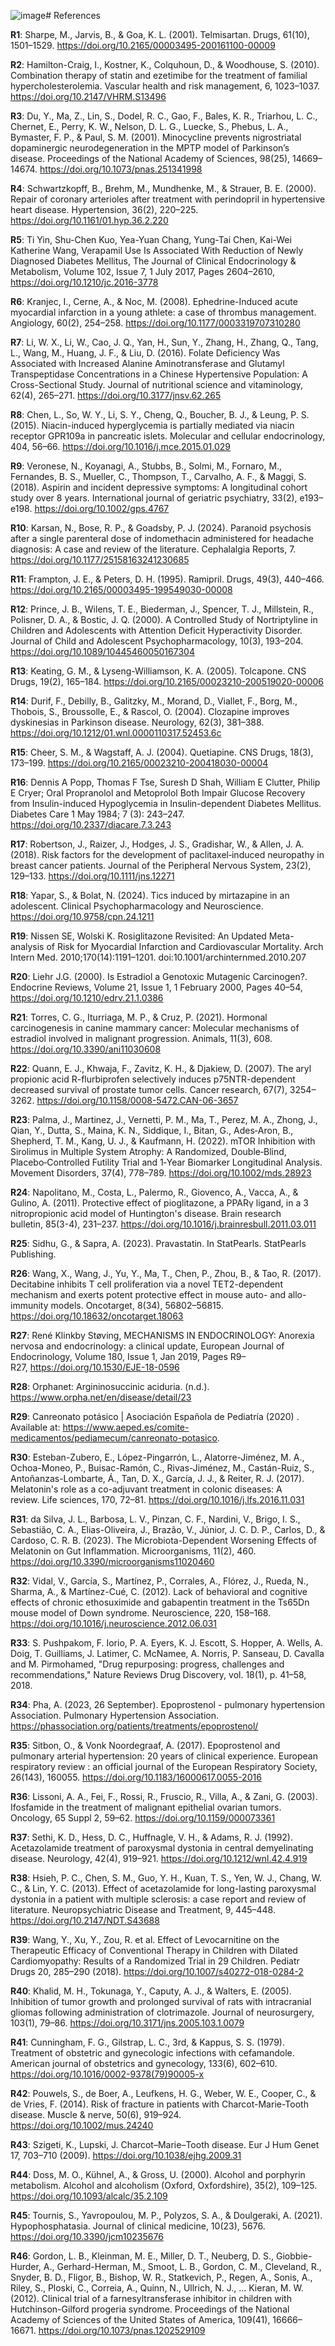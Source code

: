 ![image](https://github.com/user-attachments/assets/d299087c-b60a-4d30-a300-c455ade17a91)# References 

**R1**: Sharpe, M., Jarvis, B., & Goa, K. L. (2001). Telmisartan. Drugs, 61(10), 1501–1529. https://doi.org/10.2165/00003495-200161100-00009

**R2**: Hamilton-Craig, I., Kostner, K., Colquhoun, D., & Woodhouse, S. (2010). Combination therapy of statin and ezetimibe for the treatment of familial hypercholesterolemia. Vascular health and risk management, 6, 1023–1037. https://doi.org/10.2147/VHRM.S13496

**R3**: Du, Y., Ma, Z., Lin, S., Dodel, R. C., Gao, F., Bales, K. R., Triarhou, L. C., Chernet, E., Perry, K. W., Nelson, D. L. G., Luecke, S., Phebus, L. A., Bymaster, F. P., & Paul, S. M. (2001). Minocycline prevents nigrostriatal dopaminergic neurodegeneration in the MPTP model of Parkinson’s disease. Proceedings of the National Academy of Sciences, 98(25), 14669–14674. https://doi.org/10.1073/pnas.251341998

**R4**: Schwartzkopff, B., Brehm, M., Mundhenke, M., & Strauer, B. E. (2000). Repair of coronary arterioles after treatment with perindopril in hypertensive heart disease. Hypertension, 36(2), 220–225. https://doi.org/10.1161/01.hyp.36.2.220

**R5**: Ti Yin, Shu-Chen Kuo, Yea-Yuan Chang, Yung-Tai Chen, Kai-Wei Katherine Wang, Verapamil Use Is Associated With Reduction of Newly Diagnosed Diabetes Mellitus, The Journal of Clinical Endocrinology & Metabolism, Volume 102, Issue 7, 1 July 2017, Pages 2604–2610, https://doi.org/10.1210/jc.2016-3778

**R6**: Kranjec, I., Cerne, A., & Noc, M. (2008). Ephedrine-Induced acute myocardial infarction in a young athlete: a case of thrombus management. Angiology, 60(2), 254–258. https://doi.org/10.1177/0003319707310280

**R7**: Li, W. X., Li, W., Cao, J. Q., Yan, H., Sun, Y., Zhang, H., Zhang, Q., Tang, L., Wang, M., Huang, J. F., & Liu, D. (2016). Folate Deficiency Was Associated with Increased Alanine Aminotransferase and Glutamyl Transpeptidase Concentrations in a Chinese Hypertensive Population: A Cross-Sectional Study. Journal of nutritional science and vitaminology, 62(4), 265–271. https://doi.org/10.3177/jnsv.62.265

**R8**: Chen, L., So, W. Y., Li, S. Y., Cheng, Q., Boucher, B. J., & Leung, P. S. (2015). Niacin-induced hyperglycemia is partially mediated via niacin receptor GPR109a in pancreatic islets. Molecular and cellular endocrinology, 404, 56–66. https://doi.org/10.1016/j.mce.2015.01.029

**R9**: Veronese, N., Koyanagi, A., Stubbs, B., Solmi, M., Fornaro, M., Fernandes, B. S., Mueller, C., Thompson, T., Carvalho, A. F., & Maggi, S. (2018). Aspirin and incident depressive symptoms: A longitudinal cohort study over 8 years. International journal of geriatric psychiatry, 33(2), e193–e198. https://doi.org/10.1002/gps.4767

**R10**: Karsan, N., Bose, R. P., & Goadsby, P. J. (2024). Paranoid psychosis after a single parenteral dose of indomethacin administered for headache diagnosis: A case and review of the literature. Cephalalgia Reports, 7. https://doi.org/10.1177/25158163241230685

**R11**: Frampton, J. E., & Peters, D. H. (1995). Ramipril. Drugs, 49(3), 440–466. https://doi.org/10.2165/00003495-199549030-00008

**R12**: Prince, J. B., Wilens, T. E., Biederman, J., Spencer, T. J., Millstein, R., Polisner, D. A., & Bostic, J. Q. (2000). A Controlled Study of Nortriptyline in Children and Adolescents with Attention Deficit Hyperactivity Disorder. Journal of Child and Adolescent Psychopharmacology, 10(3), 193–204. https://doi.org/10.1089/10445460050167304

**R13**: Keating, G. M., & Lyseng-Williamson, K. A. (2005). Tolcapone. CNS Drugs, 19(2), 165–184. https://doi.org/10.2165/00023210-200519020-00006

**R14**: Durif, F., Debilly, B., Galitzky, M., Morand, D., Viallet, F., Borg, M., Thobois, S., Broussolle, E., & Rascol, O. (2004). Clozapine improves dyskinesias in Parkinson disease. Neurology, 62(3), 381–388. https://doi.org/10.1212/01.wnl.0000110317.52453.6c

**R15**: Cheer, S. M., & Wagstaff, A. J. (2004). Quetiapine. CNS Drugs, 18(3), 173–199. https://doi.org/10.2165/00023210-200418030-00004

**R16**: Dennis A Popp, Thomas F Tse, Suresh D Shah, William E Clutter, Philip E Cryer; Oral Propranolol and Metoprolol Both Impair Glucose Recovery from Insulin-induced Hypoglycemia in Insulin-dependent Diabetes Mellitus. Diabetes Care 1 May 1984; 7 (3): 243–247. https://doi.org/10.2337/diacare.7.3.243

**R17**: Robertson, J., Raizer, J., Hodges, J. S., Gradishar, W., & Allen, J. A. (2018). Risk factors for the development of paclitaxel‐induced neuropathy in breast cancer patients. Journal of the Peripheral Nervous System, 23(2), 129–133. https://doi.org/10.1111/jns.12271

**R18**: Yapar, S., & Bolat, N. (2024). Tics induced by mirtazapine in an adolescent. Clinical Psychopharmacology and Neuroscience. https://doi.org/10.9758/cpn.24.1211

**R19**: Nissen SE, Wolski K. Rosiglitazone Revisited: An Updated Meta-analysis of Risk for Myocardial Infarction and Cardiovascular Mortality. Arch Intern Med. 2010;170(14):1191–1201. doi:10.1001/archinternmed.2010.207

**R20**: Liehr J.G. (2000). Is Estradiol a Genotoxic Mutagenic Carcinogen?. Endocrine Reviews, Volume 21, Issue 1, 1 February 2000, Pages 40–54, https://doi.org/10.1210/edrv.21.1.0386

**R21**: Torres, C. G., Iturriaga, M. P., & Cruz, P. (2021). Hormonal carcinogenesis in canine mammary cancer: Molecular mechanisms of estradiol involved in malignant progression. Animals, 11(3), 608. https://doi.org/10.3390/ani11030608

**R22**: Quann, E. J., Khwaja, F., Zavitz, K. H., & Djakiew, D. (2007). The aryl propionic acid R-flurbiprofen selectively induces p75NTR-dependent decreased survival of prostate tumor cells. Cancer research, 67(7), 3254–3262. https://doi.org/10.1158/0008-5472.CAN-06-3657

**R23**: Palma, J., Martinez, J., Vernetti, P. M., Ma, T., Perez, M. A., Zhong, J., Qian, Y., Dutta, S., Maina, K. N., Siddique, I., Bitan, G., Ades‐Aron, B., Shepherd, T. M., Kang, U. J., & Kaufmann, H. (2022). mTOR Inhibition with Sirolimus in Multiple System Atrophy: A Randomized, Double‐Blind, Placebo‐Controlled Futility Trial and 1‐Year Biomarker Longitudinal Analysis. Movement Disorders, 37(4), 778–789. https://doi.org/10.1002/mds.28923

**R24**: Napolitano, M., Costa, L., Palermo, R., Giovenco, A., Vacca, A., & Gulino, A. (2011). Protective effect of pioglitazone, a PPARγ ligand, in a 3 nitropropionic acid model of Huntington's disease. Brain research bulletin, 85(3-4), 231–237. https://doi.org/10.1016/j.brainresbull.2011.03.011

**R25**: Sidhu, G., & Sapra, A. (2023). Pravastatin. In StatPearls. StatPearls Publishing.

**R26**: Wang, X., Wang, J., Yu, Y., Ma, T., Chen, P., Zhou, B., & Tao, R. (2017). Decitabine inhibits T cell proliferation via a novel TET2-dependent mechanism and exerts potent protective effect in mouse auto- and allo-immunity models. Oncotarget, 8(34), 56802–56815. https://doi.org/10.18632/oncotarget.18063

**R27**: René Klinkby Støving, MECHANISMS IN ENDOCRINOLOGY: Anorexia nervosa and endocrinology: a clinical update, European Journal of Endocrinology, Volume 180, Issue 1, Jan 2019, Pages R9–R27, https://doi.org/10.1530/EJE-18-0596

**R28**: Orphanet: Argininosuccinic aciduria. (n.d.). https://www.orpha.net/en/disease/detail/23

**R29**: Canreonato potásico | Asociación Española de Pediatría (2020) . Available at: https://www.aeped.es/comite-medicamentos/pediamecum/canreonato-potasico.

**R30**: Esteban-Zubero, E., López-Pingarrón, L., Alatorre-Jiménez, M. A., Ochoa-Moneo, P., Buisac-Ramón, C., Rivas-Jiménez, M., Castán-Ruiz, S., Antoñanzas-Lombarte, Á., Tan, D. X., García, J. J., & Reiter, R. J. (2017). Melatonin's role as a co-adjuvant treatment in colonic diseases: A review. Life sciences, 170, 72–81. https://doi.org/10.1016/j.lfs.2016.11.031

**R31**: da Silva, J. L., Barbosa, L. V., Pinzan, C. F., Nardini, V., Brigo, I. S., Sebastião, C. A., Elias-Oliveira, J., Brazão, V., Júnior, J. C. D. P., Carlos, D., & Cardoso, C. R. B. (2023). The Microbiota-Dependent Worsening Effects of Melatonin on Gut Inflammation. Microorganisms, 11(2), 460. https://doi.org/10.3390/microorganisms11020460

**R32**: Vidal, V., García, S., Martínez, P., Corrales, A., Flórez, J., Rueda, N., Sharma, A., & Martínez-Cué, C. (2012). Lack of behavioral and cognitive effects of chronic ethosuximide and gabapentin treatment in the Ts65Dn mouse model of Down syndrome. Neuroscience, 220, 158–168. https://doi.org/10.1016/j.neuroscience.2012.06.031

**R33**: S. Pushpakom, F. Iorio, P. A. Eyers, K. J. Escott, S. Hopper, A. Wells, A. Doig, T. Guilliams, J. Latimer, C. McNamee, A. Norris, P. Sanseau, D. Cavalla and M. Pirmohamed, "Drug repurposing: progress, challenges and recommendations," Nature Reviews Drug Discovery, vol. 18(1), p. 41–58, 2018. 

**R34**: Pha, A. (2023, 26 September). Epoprostenol - pulmonary hypertension Association. Pulmonary Hypertension Association. https://phassociation.org/patients/treatments/epoprostenol/

**R35**: Sitbon, O., & Vonk Noordegraaf, A. (2017). Epoprostenol and pulmonary arterial hypertension: 20 years of clinical experience. European respiratory review : an official journal of the European Respiratory Society, 26(143), 160055. https://doi.org/10.1183/16000617.0055-2016

**R36**: Lissoni, A. A., Fei, F., Rossi, R., Fruscio, R., Villa, A., & Zani, G. (2003). Ifosfamide in the treatment of malignant epithelial ovarian tumors. Oncology, 65 Suppl 2, 59–62. https://doi.org/10.1159/000073361

**R37**: Sethi, K. D., Hess, D. C., Huffnagle, V. H., & Adams, R. J. (1992). Acetazolamide treatment of paroxysmal dystonia in central demyelinating disease. Neurology, 42(4), 919–921. https://doi.org/10.1212/wnl.42.4.919

**R38**: Hsieh, P. C., Chen, S. M., Guo, Y. H., Kuan, T. S., Yen, W. J., Chang, W. C., & Lin, Y. C. (2013). Effect of acetazolamide for long-lasting paroxysmal dystonia in a patient with multiple sclerosis: a case report and review of literature. Neuropsychiatric Disease and Treatment, 9, 445–448. https://doi.org/10.2147/NDT.S43688

**R39**: Wang, Y., Xu, Y., Zou, R. et al. Effect of Levocarnitine on the Therapeutic Efficacy of Conventional Therapy in Children with Dilated Cardiomyopathy: Results of a Randomized Trial in 29 Children. Pediatr Drugs 20, 285–290 (2018). https://doi.org/10.1007/s40272-018-0284-2

**R40**: Khalid, M. H., Tokunaga, Y., Caputy, A. J., & Walters, E. (2005). Inhibition of tumor growth and prolonged survival of rats with intracranial gliomas following administration of clotrimazole. Journal of neurosurgery, 103(1), 79–86. https://doi.org/10.3171/jns.2005.103.1.0079

**R41**: Cunningham, F. G., Gilstrap, L. C., 3rd, & Kappus, S. S. (1979). Treatment of obstetric and gynecologic infections with cefamandole. American journal of obstetrics and gynecology, 133(6), 602–610. https://doi.org/10.1016/0002-9378(79)90005-x

**R42**: Pouwels, S., de Boer, A., Leufkens, H. G., Weber, W. E., Cooper, C., & de Vries, F. (2014). Risk of fracture in patients with Charcot-Marie-Tooth disease. Muscle & nerve, 50(6), 919–924. https://doi.org/10.1002/mus.24240

**R43**: Szigeti, K., Lupski, J. Charcot–Marie–Tooth disease. Eur J Hum Genet 17, 703–710 (2009). https://doi.org/10.1038/ejhg.2009.31

**R44**: Doss, M. O., Kühnel, A., & Gross, U. (2000). Alcohol and porphyrin metabolism. Alcohol and alcoholism (Oxford, Oxfordshire), 35(2), 109–125. https://doi.org/10.1093/alcalc/35.2.109

**R45**: Tournis, S., Yavropoulou, M. P., Polyzos, S. A., & Doulgeraki, A. (2021). Hypophosphatasia. Journal of clinical medicine, 10(23), 5676. https://doi.org/10.3390/jcm10235676

**R46**: Gordon, L. B., Kleinman, M. E., Miller, D. T., Neuberg, D. S., Giobbie-Hurder, A., Gerhard-Herman, M., Smoot, L. B., Gordon, C. M., Cleveland, R., Snyder, B. D., Fligor, B., Bishop, W. R., Statkevich, P., Regen, A., Sonis, A., Riley, S., Ploski, C., Correia, A., Quinn, N., Ullrich, N. J., … Kieran, M. W. (2012). Clinical trial of a farnesyltransferase inhibitor in children with Hutchinson-Gilford progeria syndrome. Proceedings of the National Academy of Sciences of the United States of America, 109(41), 16666–16671. https://doi.org/10.1073/pnas.1202529109
